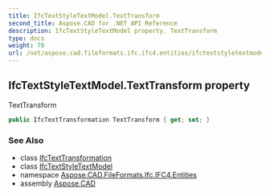 ```yaml
---
title: IfcTextStyleTextModel.TextTransform
second_title: Aspose.CAD for .NET API Reference
description: IfcTextStyleTextModel property. TextTransform
type: docs
weight: 70
url: /net/aspose.cad.fileformats.ifc.ifc4.entities/ifctextstyletextmodel/texttransform/
---
```

## IfcTextStyleTextModel.TextTransform property

TextTransform

```csharp
public IfcTextTransformation TextTransform { get; set; }
```

### See Also

* class [IfcTextTransformation](../../../aspose.cad.fileformats.ifc.ifc4.types/ifctexttransformation/)
* class [IfcTextStyleTextModel](../)
* namespace [Aspose.CAD.FileFormats.Ifc.IFC4.Entities](../../ifctextstyletextmodel/)
* assembly [Aspose.CAD](../../../)


